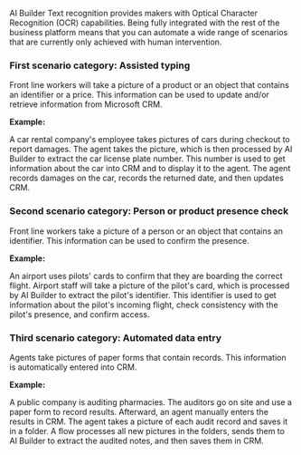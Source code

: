 AI Builder Text recognition provides makers with Optical Character Recognition (OCR) capabilities. Being fully integrated with the rest of the business platform means that you can automate a wide range of scenarios that are currently only achieved with human intervention.

### First scenario category: Assisted typing

Front line workers will take a picture of a product or an object that contains an identifier or a price. This information can be used to update and/or retrieve information from Microsoft CRM.

**Example:**

A car rental company's employee takes pictures of cars during checkout to report damages. The agent takes the picture, which is then processed by AI Builder to extract the car license plate number. This number is used to get information about the car into CRM and to display it to the agent. The agent records damages on the car, records the returned date, and then updates CRM.

### Second scenario category: Person or product presence check

Front line workers take a picture of a person or an object that contains an identifier. This information can be used to confirm the presence.

**Example:**

An airport uses pilots' cards to confirm that they are boarding the correct flight. Airport staff will take a picture of the pilot's card, which is processed by AI Builder to extract the pilot's identifier. This identifier is used to get information about the pilot's incoming flight, check consistency with the pilot's presence, and confirm access.

### Third scenario category: Automated data entry

Agents take pictures of paper forms that contain records. This information is automatically entered into CRM.

**Example:**

A public company is auditing pharmacies. The auditors go on site and use a paper form to record results. Afterward, an agent manually enters the results in CRM. The agent takes a picture of each audit record and saves it in a folder. A flow processes all new pictures in the folders, sends them to AI Builder to extract the audited notes, and then saves them in CRM.
